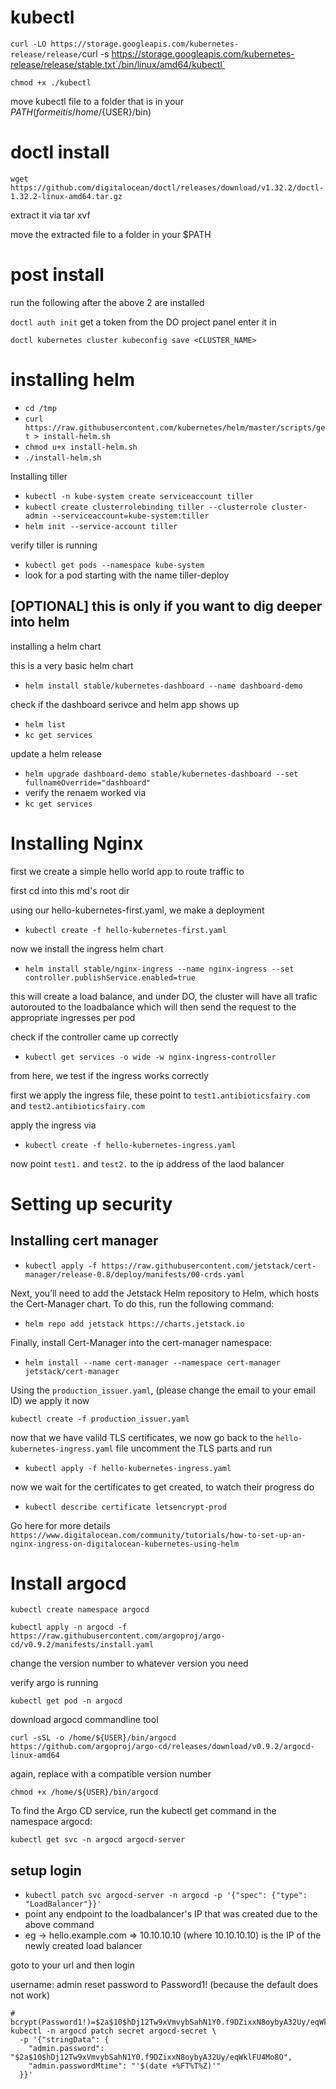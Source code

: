 # kubectl
`curl -LO https://storage.googleapis.com/kubernetes-release/release/`curl -s https://storage.googleapis.com/kubernetes-release/release/stable.txt`/bin/linux/amd64/kubectl`

`chmod +x ./kubectl`

move kubectl file to a folder that is in your $PATH (for me it is /home/${USER}/bin)

# doctl install

`wget https://github.com/digitalocean/doctl/releases/download/v1.32.2/doctl-1.32.2-linux-amd64.tar.gz`

extract it via tar xvf <filename>

move the extracted file to a folder in your $PATH

# post install
run the following after the above 2 are installed

`doctl auth init`
get a token from the DO project panel enter it in

`doctl kubernetes cluster kubeconfig save <CLUSTER_NAME>`

# installing helm

- `cd /tmp`
- `curl https://raw.githubusercontent.com/kubernetes/helm/master/scripts/get > install-helm.sh`
- `chmod u+x install-helm.sh`
- `./install-helm.sh`

Installing tiller 

- `kubectl -n kube-system create serviceaccount tiller`
- `kubectl create clusterrolebinding tiller --clusterrole cluster-admin --serviceaccount=kube-system:tiller`
- `helm init --service-account tiller`

verify tiller is running 
- `kubectl get pods --namespace kube-system`
- look for a pod starting with the name tiller-deploy


## [OPTIONAL] this is only if you want to dig deeper into helm
installing a helm chart

this is a very basic helm chart

- `helm install stable/kubernetes-dashboard --name dashboard-demo`

check if the dashboard serivce and helm app shows up 

- `helm list`
- `kc get services`
 
update a helm release
- `helm upgrade dashboard-demo stable/kubernetes-dashboard --set fullnameOverride="dashboard"`
- verify the renaem worked via
- `kc get services`


# Installing Nginx

first we create a simple hello world app to route traffic to

first cd into this md's root dir

using our hello-kubernetes-first.yaml, we make a deployment
 - `kubectl create -f hello-kubernetes-first.yaml`

now we install the ingress helm chart 
- `helm install stable/nginx-ingress --name nginx-ingress --set controller.publishService.enabled=true`

this will create a load balance, and under DO, the cluster will have all trafic autorouted to the loadbalance which will then send the request to the appropriate ingresses per pod

check if the controller came up correctly

- `kubectl get services -o wide -w nginx-ingress-controller`

from here, we test if the ingress works correctly

first we apply the ingress file, these point to 
`test1.antibioticsfairy.com` and 
`test2.antibioticsfairy.com`

apply the ingress via 
- `kubectl create -f hello-kubernetes-ingress.yaml`


now point `test1.` and `test2.` to the ip address of the laod balancer

# Setting up security

## Installing cert manager

- `kubectl apply -f https://raw.githubusercontent.com/jetstack/cert-manager/release-0.8/deploy/manifests/00-crds.yaml`

<!-- `kubectl label namespace kube-system certmanager.k8s.io/disable-validation="true"` -->

Next, you’ll need to add the Jetstack Helm repository to Helm, which hosts the Cert-Manager chart. To do this, run the following command:

- `helm repo add jetstack https://charts.jetstack.io`

Finally, install Cert-Manager into the cert-manager namespace:

- `helm install --name cert-manager --namespace cert-manager jetstack/cert-manager`


Using the `production_issuer.yaml`, (please change the email to your email ID)
we apply it now

`kubectl create -f production_issuer.yaml`

now that we have valild TLS certificates, we now go back to the `hello-kubernetes-ingress.yaml` file uncomment the TLS parts and run

- `kubectl apply -f hello-kubernetes-ingress.yaml`

now we wait for the certificates to get created, to watch their progress do

- `kubectl describe certificate letsencrypt-prod`

Go here for more details
`https://www.digitalocean.com/community/tutorials/how-to-set-up-an-nginx-ingress-on-digitalocean-kubernetes-using-helm`

# Install argocd

`kubectl create namespace argocd`

`kubectl apply -n argocd -f https://raw.githubusercontent.com/argoproj/argo-cd/v0.9.2/manifests/install.yaml`

change the version number to whatever version you need

verify argo is running

`kubectl get pod -n argocd`

download argocd commandline tool

`curl -sSL -o /home/${USER}/bin/argocd https://github.com/argoproj/argo-cd/releases/download/v0.9.2/argocd-linux-amd64`

again, replace with a compatible version number

`chmod +x /home/${USER}/bin/argocd`

To find the Argo CD service, run the kubectl get command in the namespace argocd:

`kubectl get svc -n argocd argocd-server`

## setup login

- `kubectl patch svc argocd-server -n argocd -p '{"spec": {"type": "LoadBalancer"}}'`
- point any endpoint to the loadbalancer's IP that was created due to the above command
- eg -> hello.example.com => 10.10.10.10 (where 10.10.10.10) is the IP of the newly created load balancer

goto to your url and then login

username: admin
reset password to Password1! (because the default does not work)
```
# bcrypt(Password1!)=$2a$10$hDj12Tw9xVmvybSahN1Y0.f9DZixxN8oybyA32Uy/eqWklFU4Mo8O
kubectl -n argocd patch secret argocd-secret \
  -p '{"stringData": {
    "admin.password": "$2a$10$hDj12Tw9xVmvybSahN1Y0.f9DZixxN8oybyA32Uy/eqWklFU4Mo8O",
    "admin.passwordMtime": "'$(date +%FT%T%Z)'"
  }}'
```